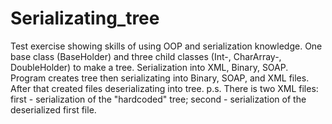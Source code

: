 # Serializating_tree
Test exercise showing skills of using OOP and serialization knowledge.
One base class (BaseHolder) and three child classes (Int-, CharArray-, DoubleHolder) to make a tree.
Serialization into XML, Binary, SOAP.
Program creates tree then serializating into Binary, SOAP, and XML files. After that created files deserializating into tree.
p.s. There is two XML files: first - serialization of the "hardcoded" tree; second - serialization of the deserialized first file.
